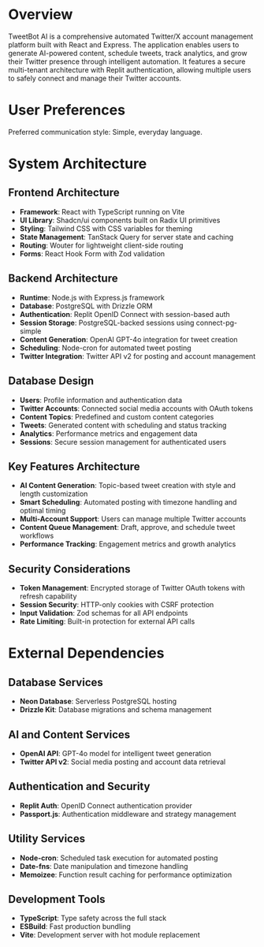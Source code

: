 # Overview

TweetBot AI is a comprehensive automated Twitter/X account management platform built with React and Express. The application enables users to generate AI-powered content, schedule tweets, track analytics, and grow their Twitter presence through intelligent automation. It features a secure multi-tenant architecture with Replit authentication, allowing multiple users to safely connect and manage their Twitter accounts.

# User Preferences

Preferred communication style: Simple, everyday language.

# System Architecture

## Frontend Architecture
- **Framework**: React with TypeScript running on Vite
- **UI Library**: Shadcn/ui components built on Radix UI primitives
- **Styling**: Tailwind CSS with CSS variables for theming
- **State Management**: TanStack Query for server state and caching
- **Routing**: Wouter for lightweight client-side routing
- **Forms**: React Hook Form with Zod validation

## Backend Architecture
- **Runtime**: Node.js with Express.js framework
- **Database**: PostgreSQL with Drizzle ORM
- **Authentication**: Replit OpenID Connect with session-based auth
- **Session Storage**: PostgreSQL-backed sessions using connect-pg-simple
- **Content Generation**: OpenAI GPT-4o integration for tweet creation
- **Scheduling**: Node-cron for automated tweet posting
- **Twitter Integration**: Twitter API v2 for posting and account management

## Database Design
- **Users**: Profile information and authentication data
- **Twitter Accounts**: Connected social media accounts with OAuth tokens
- **Content Topics**: Predefined and custom content categories
- **Tweets**: Generated content with scheduling and status tracking
- **Analytics**: Performance metrics and engagement data
- **Sessions**: Secure session management for authenticated users

## Key Features Architecture
- **AI Content Generation**: Topic-based tweet creation with style and length customization
- **Smart Scheduling**: Automated posting with timezone handling and optimal timing
- **Multi-Account Support**: Users can manage multiple Twitter accounts
- **Content Queue Management**: Draft, approve, and schedule tweet workflows
- **Performance Tracking**: Engagement metrics and growth analytics

## Security Considerations
- **Token Management**: Encrypted storage of Twitter OAuth tokens with refresh capability
- **Session Security**: HTTP-only cookies with CSRF protection
- **Input Validation**: Zod schemas for all API endpoints
- **Rate Limiting**: Built-in protection for external API calls

# External Dependencies

## Database Services
- **Neon Database**: Serverless PostgreSQL hosting
- **Drizzle Kit**: Database migrations and schema management

## AI and Content Services
- **OpenAI API**: GPT-4o model for intelligent tweet generation
- **Twitter API v2**: Social media posting and account data retrieval

## Authentication and Security
- **Replit Auth**: OpenID Connect authentication provider
- **Passport.js**: Authentication middleware and strategy management

## Utility Services
- **Node-cron**: Scheduled task execution for automated posting
- **Date-fns**: Date manipulation and timezone handling
- **Memoizee**: Function result caching for performance optimization

## Development Tools
- **TypeScript**: Type safety across the full stack
- **ESBuild**: Fast production bundling
- **Vite**: Development server with hot module replacement
